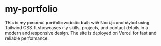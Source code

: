 # my-portfolio
This is my personal portfolio website built with Next.js and styled using Tailwind CSS. It showcases my skills, projects, and contact details in a modern and responsive design. The site is deployed on Vercel for fast and reliable performance.
